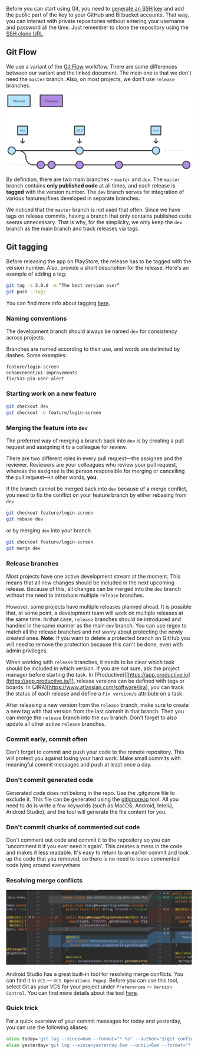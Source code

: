 Before you can start using Git, you need to [generate an SSH key](https://help.github.com/articles/generating-ssh-keys/) and add the public part of the key to your GitHub and Bitbucket accounts.
That way, you can interact with private repositories without entering your username and password all the time.
Just remember to clone the repository using the [SSH clone URL](https://help.github.com/articles/which-remote-url-should-i-use/#cloning-with-ssh).

## Git Flow

We use a variant of the [Git Flow](https://www.atlassian.com/git/tutorials/comparing-workflows/gitflow-workflow) workflow. There are some differences between our variant and the linked document. The main one is that we don't need the `master` branch. Also, on most projects, we don't use `release` branches.

![Git Flow](/img/git-flow.svg)

By definition, there are two main branches - `master` and `dev`.
The `master` branch contains **only published code** at all times, and each release is **tagged** with the version number.
The `dev` branch serves for integration of various features/fixes developed in separate branches.

We noticed that the `master` branch is not used that often. Since we have tags on release commits, having a branch that only contains published code seems unnecessary. That is why, for the simplicity, we only keep the `dev` branch as the main branch and track releases via tags.

## Git tagging

Before releasing the app on PlayStore, the release has to be tagged with the version number. Also, provide a short description for the release. Here's an example of adding a tag:

```bash
git tag -a 3.0.0 -m “The best version ever“
git push --tags
```
You can find more info about tagging [here](https://git-scm.com/book/en/v2/Git-Basics-Tagging).

### Naming conventions

The development branch should always be named `dev` for consistency across projects.  

Branches are named according to their use, and words are delimited by dashes. Some examples:

    feature/login-screen
    enhancement/ui-improvements
    fix/533-pin-user-alert

### Starting work on a new feature

```bash
git checkout dev
git checkout -b feature/login-screen
```

### Merging the feature into `dev`

The preferred way of merging a branch back into `dev` is by creating a pull request and assigning it to a colleague for review.

There are two different roles in every pull request—the assignee and the reviewer. Reviewers are your colleagues who review your pull request, whereas the assignee is the person responsible for merging or cancelling the pull request—in other words, **you**.

If the branch cannot be merged back into `dev` because of a merge conflict, you need to fix the conflict on your feature branch by either rebasing from `dev`

```bash
git checkout feature/login-screen
git rebase dev
```

or by merging `dev` into your branch

```bash
git checkout feature/login-screen
git merge dev
```

### Release branches

Most projects have one active development stream at the moment. This means that all new changes should be included in the next upcoming release. Because of this, all changes can be merged into the `dev` branch without the need to introduce multiple `release` branches.

However, some projects have multiple releases planned ahead. It is possible that, at some point, a development team will work on multiple releases at the same time. In that case, `release` branches should be introduced and handled in the same manner as the main `dev` branch. You can use regex to match all the release branches and not worry about protecting the newly created ones. **Note:** If you want to delete a protected branch on GitHub you will need to remove the protection because this can't be done, even with admin privileges.

When working with `release` branches, it needs to be clear which task should be included in which version. If you are not sure, ask the project manager before starting the task. In (Productive)[[https://app.productive.io](https://app.productive.io/)], release versions can be defined with tags or boards. In (JIRA)[<https://www.atlassian.com/software/jira>], you can track the status of each release and define a `Fix version/s` attribute on a task.

After releasing a new version from the `release` branch, make sure to create a new tag with that version from the last commit in that branch. Then you can merge the `release` branch into the `dev` branch. Don't forget to also update all other active `release` branches.

### Commit early, commit often

Don't forget to commit and push your code to the remote repository. This will protect you against losing your hard work.
Make small commits with meaningful commit messages and push at least once a day.

### Don't commit generated code

Generated code does not belong in the repo. Use the .gitginore file to exclude it. This file can be generated using the [gitignore.io](https://www.gitignore.io/) tool. All you need to do is write a few keywords (such as MacOS, Android, IntellJ, Android Studio), and the tool will generate the file content for you.

### Don't commit chunks of commented out code

Don't comment out code and commit it to the repository so you can 'uncomment it if you ever need it again'. This creates a mess in the code and makes it less readable. It's easy to return to an earlier commit and look up the code that you removed, so there is no need to leave commented code lying around everywhere.

### Resolving merge conflicts

![Resolving conflicts in Android Studio](/img/idea_vcs_magic_resolve.png)

Android Studio has a great built-in tool for resolving merge conflicts.
You can find it in `VCS` — `VCS Operations Popup`.
Before you can use this tool, select Git as your VCS for your project under `Preferences` — `Version Control`.
You can find more details about the tool [here](https://www.jetbrains.com/idea/help/resolving-conflicts.html).

### Quick trick

For a quick overview of your commit messages for today and yesterday, you can use the following aliases:

```bash
alias today='git log --since=6am --format="* %s" --author="$(git config user.email)" --reverse -- | pbcopy'
alias yesterday='git log --since=yesterday.6am --until=6am --format="* %s" --author="$(git config user.email)" --reverse -- | pbcopy'
```
